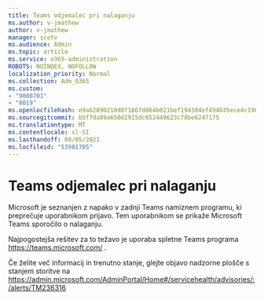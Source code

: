 ```yaml
---
title: Teams odjemalec pri nalaganju
ms.author: v-jmathew
author: v-jmathew
manager: scotv
ms.audience: Admin
ms.topic: article
ms.service: o365-administration
ROBOTS: NOINDEX, NOFOLLOW
localization_priority: Normal
ms.collection: Adm_O365
ms.custom:
- "9000701"
- "8019"
ms.openlocfilehash: e9a62890210d8f1867d864b021bef194384ef494b35ece4c1962e4f33ac53272
ms.sourcegitcommit: b5f7da89a650d2915dc652449623c78be6247175
ms.translationtype: MT
ms.contentlocale: sl-SI
ms.lasthandoff: 08/05/2021
ms.locfileid: "53981705"
---
```

# <a name="teams-client-is-stuck-on-loading"></a>Teams odjemalec pri nalaganju

Microsoft je seznanjen z napako v zadnji Teams namiznem programu, ki preprečuje uporabnikom prijavo. Tem uporabnikom se prikaže Microsoft Teams sporočilo o nalaganju.

Najpogostejša rešitev za to težavo je uporaba spletne Teams programa <https://teams.microsoft.com/> .

Če želite več informacij in trenutno stanje, glejte objavo nadzorne plošče s stanjem storitve na <https://admin.microsoft.com/AdminPortal/Home#/servicehealth/advisories/:/alerts/TM236316>
